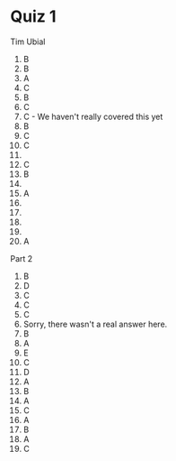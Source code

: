 # Quiz 1

Tim Ubial

1. B
2. B
3. A
4. C
5. B
6. C
7. C - We haven't really covered this yet
8. B
9. C
10. C
11. 
12. C
13. B
14. 
15. A
16. 
17. 
18. 
19. 
20. A


Part 2
1. B
2. D
3. C
4. C
5. C
6. Sorry, there wasn't a real answer here.
7. B
8. A
9. E
10. C
11. D
12. A
13. B
14. A
15. C
16. A
17. B
18. A
19. C